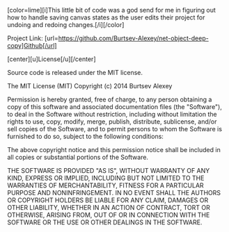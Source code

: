 [color=lime][i]This little bit of code was a god send for me in figuring out how to handle saving canvas states as the user edits their project for undoing and redoing changes.[/i][/color]

Project Link: [url=https://github.com/Burtsev-Alexey/net-object-deep-copy]Github[/url]

[center][u]License[/u][/center]

Source code is released under the MIT license.

The MIT License (MIT)
Copyright (c) 2014 Burtsev Alexey

Permission is hereby granted, free of charge, to any person obtaining a copy of this software and associated documentation files (the "Software"), to deal in the Software without restriction, including without limitation the rights to use, copy, modify, merge, publish, distribute, sublicense, and/or sell copies of the Software, and to permit persons to whom the Software is furnished to do so, subject to the following conditions:

The above copyright notice and this permission notice shall be included in all copies or substantial portions of the Software.

THE SOFTWARE IS PROVIDED "AS IS", WITHOUT WARRANTY OF ANY KIND, EXPRESS OR IMPLIED, INCLUDING BUT NOT LIMITED TO THE WARRANTIES OF MERCHANTABILITY, FITNESS FOR A PARTICULAR PURPOSE AND NONINFRINGEMENT. IN NO EVENT SHALL THE AUTHORS OR COPYRIGHT HOLDERS BE LIABLE FOR ANY CLAIM, DAMAGES OR OTHER LIABILITY, WHETHER IN AN ACTION OF CONTRACT, TORT OR OTHERWISE, ARISING FROM, OUT OF OR IN CONNECTION WITH THE SOFTWARE OR THE USE OR OTHER DEALINGS IN THE SOFTWARE.